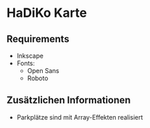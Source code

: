 # HaDiKo Karte

## Requirements

- Inkscape
- Fonts:
  - Open Sans
  - Roboto

## Zusätzlichen Informationen

- Parkplätze sind mit Array-Effekten realisiert
